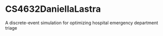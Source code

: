 # CS4632DaniellaLastra
A discrete-event simulation for optimizing hospital emergency department triage
